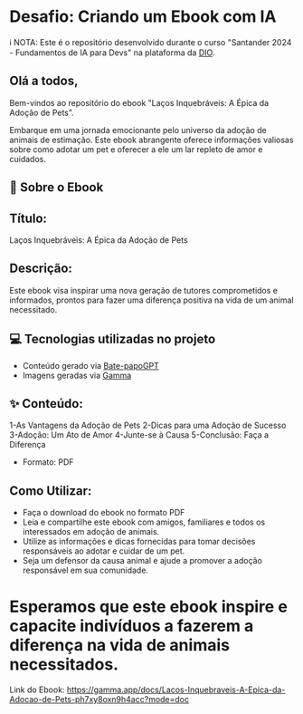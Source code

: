 # Desafio:  Criando um Ebook com IA
ℹ️ NOTA: Este é o repositório desenvolvido durante o curso "Santander 2024 - Fundamentos de IA para Devs" na plataforma da [DIO](https://web.dio.me/track/santander-2024-fundamentos-de-ia-para-devs).


## Olá a todos,

Bem-vindos ao repositório do ebook "Laços Inquebráveis: A Épica da Adoção de Pets".

Embarque em uma jornada emocionante pelo universo da adoção de animais de estimação. Este ebook abrangente oferece informações valiosas sobre como adotar um pet e oferecer a ele um lar repleto de amor e cuidados.


## 📒 Sobre o Ebook
## Título:  
Laços Inquebráveis: A Épica da Adoção de Pets

## Descrição: 
Este ebook visa inspirar uma nova geração de tutores comprometidos e informados, prontos para fazer uma diferença positiva na vida de um animal necessitado.

## 💻 Tecnologias utilizadas no projeto
* Conteúdo gerado via [Bate-papoGPT](https://chatgptbrasil.com.br)
* Imagens geradas via [Gamma](https://gamma.app/?lng=en)
  
  
## ✨ Conteúdo:

1-As Vantagens da Adoção de Pets
2-Dicas para uma Adoção de Sucesso
3-Adoção: Um Ato de Amor
4-Junte-se à Causa
5-Conclusão: Faça a Diferença

- Formato: PDF
  
## Como Utilizar:
* Faça o download do ebook no formato PDF
* Leia e compartilhe este ebook com amigos, familiares e todos os interessados em adoção de animais.
* Utilize as informações e dicas fornecidas para tomar decisões responsáveis ao adotar e cuidar de um pet.
* Seja um defensor da causa animal e ajude a promover a adoção responsável em sua comunidade.


# Esperamos que este ebook inspire e capacite indivíduos a fazerem a diferença na vida de animais necessitados.

Link do Ebook: https://gamma.app/docs/Lacos-Inquebraveis-A-Epica-da-Adocao-de-Pets-ph7xy8oxn9h4acc?mode=doc
